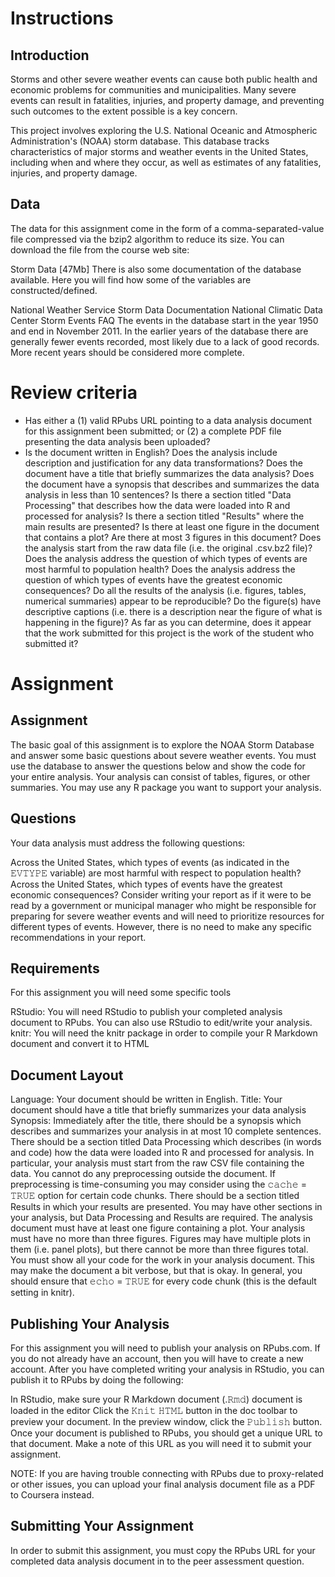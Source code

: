 # Instructions

## Introduction

Storms and other severe weather events can cause both public health and economic problems for communities and municipalities. Many severe events can result in fatalities, injuries, and property damage, and preventing such outcomes to the extent possible is a key concern.

This project involves exploring the U.S. National Oceanic and Atmospheric Administration's (NOAA) storm database. This database tracks characteristics of major storms and weather events in the United States, including when and where they occur, as well as estimates of any fatalities, injuries, and property damage.

## Data

The data for this assignment come in the form of a comma-separated-value file compressed via the bzip2 algorithm to reduce its size. You can download the file from the course web site:

Storm Data [47Mb]
There is also some documentation of the database available. Here you will find how some of the variables are constructed/defined.

National Weather Service Storm Data Documentation
National Climatic Data Center Storm Events FAQ
The events in the database start in the year 1950 and end in November 2011. In the earlier years of the database there are generally fewer events recorded, most likely due to a lack of good records. More recent years should be considered more complete.

# Review criteria
* Has either a (1) valid RPubs URL pointing to a data analysis document for this assignment been submitted; or (2) a complete PDF file presenting the data analysis been uploaded?
* Is the document written in English?
Does the analysis include description and justification for any data transformations?
Does the document have a title that briefly summarizes the data analysis?
Does the document have a synopsis that describes and summarizes the data analysis in less than 10 sentences?
Is there a section titled "Data Processing" that describes how the data were loaded into R and processed for analysis?
Is there a section titled "Results" where the main results are presented?
Is there at least one figure in the document that contains a plot?
Are there at most 3 figures in this document?
Does the analysis start from the raw data file (i.e. the original .csv.bz2 file)?
Does the analysis address the question of which types of events are most harmful to population health?
Does the analysis address the question of which types of events have the greatest economic consequences?
Do all the results of the analysis (i.e. figures, tables, numerical summaries) appear to be reproducible?
Do the figure(s) have descriptive captions (i.e. there is a description near the figure of what is happening in the figure)?
As far as you can determine, does it appear that the work submitted for this project is the work of the student who submitted it?

# Assignment

## Assignment

The basic goal of this assignment is to explore the NOAA Storm Database and answer some basic questions about severe weather events. You must use the database to answer the questions below and show the code for your entire analysis. Your analysis can consist of tables, figures, or other summaries. You may use any R package you want to support your analysis.

## Questions

Your data analysis must address the following questions:

Across the United States, which types of events (as indicated in the 𝙴𝚅𝚃𝚈𝙿𝙴 variable) are most harmful with respect to population health?
Across the United States, which types of events have the greatest economic consequences?
Consider writing your report as if it were to be read by a government or municipal manager who might be responsible for preparing for severe weather events and will need to prioritize resources for different types of events. However, there is no need to make any specific recommendations in your report.

## Requirements

For this assignment you will need some specific tools

RStudio: You will need RStudio to publish your completed analysis document to RPubs. You can also use RStudio to edit/write your analysis.
knitr: You will need the knitr package in order to compile your R Markdown document and convert it to HTML

## Document Layout

Language: Your document should be written in English.
Title: Your document should have a title that briefly summarizes your data analysis
Synopsis: Immediately after the title, there should be a synopsis which describes and summarizes your analysis in at most 10 complete sentences.
There should be a section titled Data Processing which describes (in words and code) how the data were loaded into R and processed for analysis. In particular, your analysis must start from the raw CSV file containing the data. You cannot do any preprocessing outside the document. If preprocessing is time-consuming you may consider using the 𝚌𝚊𝚌𝚑𝚎 = 𝚃𝚁𝚄𝙴 option for certain code chunks.
There should be a section titled Results in which your results are presented.
You may have other sections in your analysis, but Data Processing and Results are required.
The analysis document must have at least one figure containing a plot.
Your analysis must have no more than three figures. Figures may have multiple plots in them (i.e. panel plots), but there cannot be more than three figures total.
You must show all your code for the work in your analysis document. This may make the document a bit verbose, but that is okay. In general, you should ensure that 𝚎𝚌𝚑𝚘 = 𝚃𝚁𝚄𝙴 for every code chunk (this is the default setting in knitr).

## Publishing Your Analysis 
For this assignment you will need to publish your analysis on RPubs.com. If you do not already have an account, then you will have to create a new account. After you have completed writing your analysis in RStudio, you can publish it to RPubs by doing the following:

In RStudio, make sure your R Markdown document (.𝚁𝚖𝚍) document is loaded in the editor
Click the 𝙺𝚗𝚒𝚝 𝙷𝚃𝙼𝙻 button in the doc toolbar to preview your document.
In the preview window, click the 𝙿𝚞𝚋𝚕𝚒𝚜𝚑 button.
Once your document is published to RPubs, you should get a unique URL to that document. Make a note of this URL as you will need it to submit your assignment.

NOTE: If you are having trouble connecting with RPubs due to proxy-related or other issues, you can upload your final analysis document file as a PDF to Coursera instead.

## Submitting Your Assignment
In order to submit this assignment, you must copy the RPubs URL for your completed data analysis document in to the peer assessment question.
